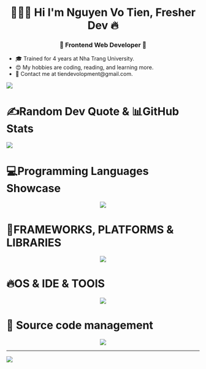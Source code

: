 <div align="center"> 
<h1> 👨🏻‍💻 Hi I'm Nguyen Vo Tien, Fresher Dev 🔥</h1>
<h3> 🤖 Frontend Web Developer 🤖</h3>
</div>
<div >
<ul>
    <li>🎓 Trained for 4 years at Nha Trang University.</li>
    <li>😍 My hobbies are coding, reading, and learning more.</li>
    <li>💌 Contact me at tiendevolopment@gmail.com.</li>
</ul>

</div>

![](Intro.gif)



    
# ✍️Random Dev Quote & 📊GitHub Stats  

![](https://github-readme-stats.vercel.app/api?username=nguyenvotien&theme=tokyonight&hide_border=false&include_all_commits=false&count_private=true) 

<h1>💻Programming Languages Showcase </h1>
<p align="center">
  <a href="https://skillicons.dev">
    <img src="https://skillicons.dev/icons?i=js,html,css,ts" />
  </a>
</p>

<h1> 🌌FRAMEWORKS, PLATFORMS & LIBRARIES</h1>
<p  align="center">
  <a href="https://skillicons.dev">
    <img src="https://skillicons.dev/icons?i=nextjs,react,tailwind,redux" />
  </a>
</p>


<h1>🔥OS & IDE & TOOlS </h1>
<p  align="center">
  <a href="https://skillicons.dev">
    <img src="https://skillicons.dev/icons?i=figma,postman,vite,vscode,linux" />
  </a>
</p>
</div>

<h1>🤖 Source code management </h1>
<p  align="center" >
  <a href="https://skillicons.dev">
    <img src="https://skillicons.dev/icons?i=github,git" />
  </a>
</p>

---
[![](https://visitcount.itsvg.in/api?id=NguyenVoTien&icon=0&color=0)](https://visitcount.itsvg.in)
